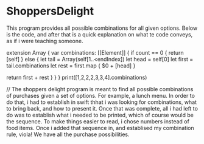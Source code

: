 # ShoppersDelight
This program provides all possible combinations for all given options. Below is the code, and after that is a quick explanation on what te code conveys, as if i were teaching someone.

extension Array {
    var combinations: [[Element]] {
        if count == 0 {
            return [self]
        }
        else {
            let tail = Array(self[1..<endIndex])
            let head = self[0]
 let first = tail.combinations
            let rest = first.map { $0 + [head] }

   return first + rest
        }
    }
}
print([1,2,2,2,3,3,4].combinations)

//  The shoppers delight program is meant to find all possible combinations of purchases given a set of options. For example, a lunch menu.  In order to do that, i had to establish in swift thhat i was looking for combinations, what to bring back, and how to present it. Once that was complete, all i had left to do was to establish what i needed to be printed, which of course would be the sequence. To make things easier to read, i chose numbers instead of food items. Once i added that sequence in, and establised my combination rule, viola! We have all the purchase possibilities.

